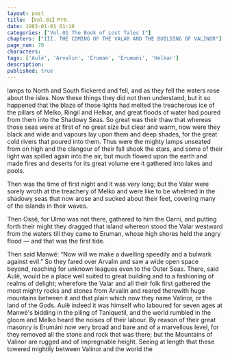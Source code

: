 ```yaml
---
layout: post
title: 【Vol.01】P70.
date: 1983-01-01 01:10
categories: ["Vol.01 The Book of Lost Tales I"]
chapters: ["III. THE COMING OF THE VALAR AND THE BUILDING OF VALINOR"]
page_num: 70
characters: 
tags: ['Aulë', 'Arvalin', 'Eruman', 'Erumańi', 'Helkar']
description: 
published: true
---
```


<p style="text-indent: 0;">
lamps to North and South flickered and fell, and as they fell the waters rose about the isles. Now these things they did not then understand, but it so happened that the blaze of those lights had melted the treacherous ice of the pillars of Melko, Ringil and Helkar, and great floods of water had poured from them into the Shadowy Seas. So great was their thaw that whereas those seas were at first of no great size but clear and warm, now were they black and wide and vapours lay upon them and deep shades, for the great cold rivers that poured into them. Thus were the mighty lamps unseated from on high and the clangour of their fall shook the stars, and some of their light was spilled again into the air, but much flowed upon the earth and made fires and deserts for its great volume ere it gathered into lakes and pools.
</p>

Then was the time of first night and it was very long; but the Valar were sorely wroth at the treachery of Melko and were like to be whelmed in the shadowy seas that now arose and sucked about their feet, covering many of the islands in their waves.

Then Ossë, for Ulmo was not there, gathered to him the Oarni, and putting forth their might they dragged that island whereon stood the Valar westward from the waters till they came to Eruman, whose high shores held the angry flood — and that was the first tide.

Then said Manwë: “Now will we make a dwelling speedily and a bulwark against evil.” So they fared over Arvalin and saw a wide open space beyond, reaching for unknown leagues even to the Outer Seas. There, said Aulë, would be a place well suited to great building and to a fashioning of realms of delight; wherefore the Valar and all their folk first gathered the most mighty rocks and stones from Arvalin and reared therewith huge mountains between it and that plain which now they name Valinor, or the land of the Gods. Aulë indeed it was himself who laboured for seven ages at Manwë's bidding in the piling of Taniquetil, and the world rumbled in the gloom and Melko heard the noises of their labour. By reason of their great masonry is Erumáni now very broad and bare and of a marvellous level, for they removed all the stone and rock that was there; but the Mountains of Valinor are rugged and of impregnable height. Seeing at length that these towered mightily between Valinor and the world the

